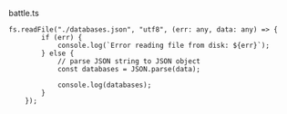 battle.ts

    fs.readFile("./databases.json", "utf8", (err: any, data: any) => {
    		if (err) {
    			console.log(`Error reading file from disk: ${err}`);
    		} else {
    			// parse JSON string to JSON object
    			const databases = JSON.parse(data);

    			console.log(databases);
    		}
    	});
